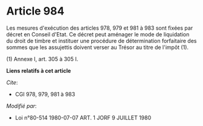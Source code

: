 # Article 984

Les mesures d'exécution des articles 978, 979 et 981 à 983 sont fixées par décret en Conseil d'Etat. Ce décret peut aménager
le mode de liquidation du droit de timbre et instituer une procédure de détermination forfaitaire des sommes que les
assujettis doivent verser au Trésor au titre de l'impôt (1).

(1) Annexe I, art. 305 à 305 I.

**Liens relatifs à cet article**

_Cite_:

  - CGI 978, 979, 981 à 983

_Modifié par_:

  - Loi n°80-514 1980-07-07 ART. 1 JORF 9 JUILLET 1980
